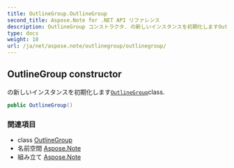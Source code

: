 ```yaml
---
title: OutlineGroup.OutlineGroup
second_title: Aspose.Note for .NET API リファレンス
description: OutlineGroup コンストラクタ. の新しいインスタンスを初期化しますOutlineGroupclass.
type: docs
weight: 10
url: /ja/net/aspose.note/outlinegroup/outlinegroup/
---
```

## OutlineGroup constructor

の新しいインスタンスを初期化します[`OutlineGroup`](../)class.

```csharp
public OutlineGroup()
```

### 関連項目

* class [OutlineGroup](../)
* 名前空間 [Aspose.Note](../../outlinegroup/)
* 組み立て [Aspose.Note](../../../)


